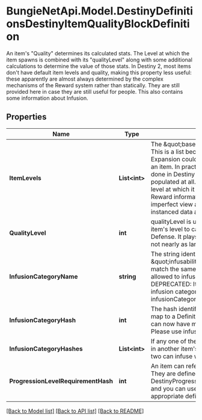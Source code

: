 # BungieNetApi.Model.DestinyDefinitionsDestinyItemQualityBlockDefinition
An item's \"Quality\" determines its calculated stats. The Level at which the item spawns is combined with its \"qualityLevel\" along with some additional calculations to determine the value of those stats.  In Destiny 2, most items don't have default item levels and quality, making this property less useful: these apparently are almost always determined by the complex mechanisms of the Reward system rather than statically. They are still provided here in case they are still useful for people. This also contains some information about Infusion.
## Properties

Name | Type | Description | Notes
------------ | ------------- | ------------- | -------------
**ItemLevels** | **List&lt;int&gt;** | The \&quot;base\&quot; defined level of an item. This is a list because, in theory, each Expansion could define its own base level for an item.  In practice, not only was that never done in Destiny 1, but now this isn&#39;t even populated at all. When it&#39;s not populated, the level at which it spawns has to be inferred by Reward information, of which BNet receives an imperfect view and will only be reliable on instanced data as a result. | [optional] 
**QualityLevel** | **int** | qualityLevel is used in combination with the item&#39;s level to calculate stats like Attack and Defense. It plays a role in that calculation, but not nearly as large as itemLevel does. | [optional] 
**InfusionCategoryName** | **string** | The string identifier for this item&#39;s \&quot;infusability\&quot;, if any.   Items that match the same infusionCategoryName are allowed to infuse with each other.  DEPRECATED: Items can now have multiple infusion categories. Please use infusionCategoryHashes instead. | [optional] 
**InfusionCategoryHash** | **int** | The hash identifier for the infusion. It does not map to a Definition entity.  DEPRECATED: Items can now have multiple infusion categories. Please use infusionCategoryHashes instead. | [optional] 
**InfusionCategoryHashes** | **List&lt;int&gt;** | If any one of these hashes matches any value in another item&#39;s infusionCategoryHashes, the two can infuse with each other. | [optional] 
**ProgressionLevelRequirementHash** | **int** | An item can refer to pre-set level requirements. They are defined in DestinyProgressionLevelRequirementDefinition, and you can use this hash to find the appropriate definition. | [optional] 

[[Back to Model list]](../README.md#documentation-for-models) [[Back to API list]](../README.md#documentation-for-api-endpoints) [[Back to README]](../README.md)

